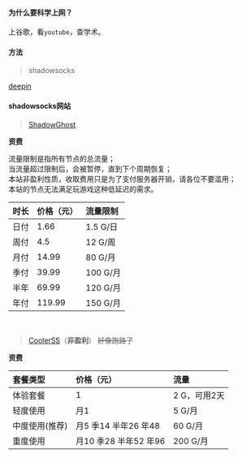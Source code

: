 #### 为什么要科学上网？

上谷歌，看`youtube`，查学术。

#### 方法

> shadowsocks


[deepin](https://www.dingeral.com/deepinbook/shadowsocks-deepin.html)

#### shadowsocks网站

> [ShadowGhost](https://ssmgr.gyteng.com)

**资费**

流量限制是指所有节点的总流量；  
当流量超过限制后，会被暂停，直到下个周期恢复；  
本站非盈利性质，收取费用只是为了支付服务器开销，请各位不要滥用；  
本站的节点无法满足玩游戏这种低延迟的需求。
 
| 时长 | 价格（元） | 流量限制 |
|:---- |:---------- |:-------- |
| 日付 | 1.66       | 1.5 G/日 | 
| 周付 | 4.5        | 12 G/周  |
| 月付 | 14.99      | 80 G/月  |
| 季付 | 39.99      | 100 G/月 |
| 半年 | 69.99      | 120 G/月 |
| 年付 | 119.99     | 150 G/月 |
 
<br/>

> [CoolerSS](https://fasdy.info)（**非盈利**）
> ~~好像跑路了~~

**资费**

| 套餐类型       | 价格（元）               | 流量         |
| :-------------- | :------------------------ | :------------ |
| 体验套餐       | 1                        | 2 G，可用2天 |
| 轻度使用       | 月1                      | 5 G/月       |
| 中度使用(推荐) | 月5  季14  半年26  年48  | 60 G/月      |
| 重度使用       | 月10  季28  半年52  年96 | 200 G/月     | 

 



 